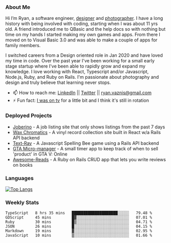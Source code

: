 ### About Me
Hi I’m Ryan, a software engineer, [designer](https://www.denvermullets.com/video) and [photographer](https://www.denvermullets.com/). I have a long history with being involved with coding, starting when I was about 11 yrs old. A friend introduced me to QBasic and the help docs so with nothing but time on my hands I started making my own games and apps. From there I moved on to Visual Basic 3.0 and was able to make a couple of apps for family members.

I switched careers from a Design oriented role in Jan 2020 and have loved my time in code. Over the past year I've been working for a small early stage startup where I've been able to rapidly grow and expand my knowledge. I love working with React, Typescript and/or Javascript, Node.js, Ruby, and Ruby on Rails. I'm passionate about photography and design and truly believe that learning never stops.

- 📫 How to reach me: [LinkedIn](https://www.linkedin.com/in/ryanvaznis) || [Twitter](https://twitter.com/ryanvaznis) || ryan.vaznis@gmail.com
- ⚡ Fun fact: [I was on tv](https://vimeo.com/381425882) for a little bit and I think it's still in rotation

<!-- ### Currently Working On
- [Video Game] In my free time I've been working on a game built with Godot Engine and GDScript (similar to Python)
- [Joberino](https://github.com/denvermullets/joberino-portal-api) - A local job scraper that pulls from job sites within the last 24hrs so you can stay on top of unique job postings day to day. Hide jobs you don't want and hides all Senior level jobs. Feel free to fork / clone and make PR's! -->


### Deployed Projects

- [Joberino](https://joberino.dev) - A job listing site that only shows listings from the past 7 days
- [Wax Chromatics](https://waxchromatics.com) - A vinyl record collection site built in React w/a Rails API backend
- [Text-Ray](https://text-ray.xyz) - A Javascript Spelling Bee game using a Rails API backend
- [GTA Micro-manager](https://gtao-tracker.xyz) - A small timer app to keep track of when to sell 'product' in GTA V: Online
- [Awesome-Reads](https://awesome-reads.com) - A Ruby on Rails CRUD app that lets you write reviews on books

### Languages

[![Top Langs](https://github-readme-stats.vercel.app/api/top-langs/?username=denvermullets&layout=compact&langs_count=10)](https://github.com/denvermullets)

### Weekly Stats
<!--START_SECTION:waka-->

```text
TypeScript   8 hrs 35 mins   ████████████████████░░░░░   79.48 %
GDScript     45 mins         █▓░░░░░░░░░░░░░░░░░░░░░░░   07.01 %
Ruby         30 mins         █▒░░░░░░░░░░░░░░░░░░░░░░░   04.71 %
JSON         26 mins         █░░░░░░░░░░░░░░░░░░░░░░░░   04.15 %
Markdown     19 mins         ▓░░░░░░░░░░░░░░░░░░░░░░░░   02.95 %
JavaScript   10 mins         ▒░░░░░░░░░░░░░░░░░░░░░░░░   01.66 %
```

<!--END_SECTION:waka-->


